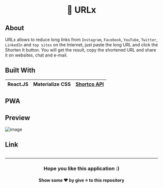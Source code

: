 <h1 align="center">🔗 URLx</h1>

## About
URLx allows to reduce long links from `Instagram`, `Facebook`, `YouTube`, `Twitter`, `LinkedIn` and `top sites` on the Internet, just paste the long URL and click the 
Shorten It button. You will get the result, copy the shortened URL and share it on websites, chat and e-mail.

## Built With
|React.JS|Materialize CSS|[Shortco API](https://shrtco.de/)|
|---|---|---|

## PWA

## Preview
![image](https://github.com/TheNewC0der-24/URLx/blob/master/Preview.png)

## Link
```

```

---
<h3 align="center">Hope you like this application :)</h3>
<h4 align="center">Show some ❤️ by give ⭐ to this repository</h4>
